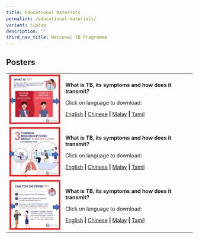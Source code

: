 ```yaml
---
title: Educational Materials
permalink: /educational-materials/
variant: tiptap
description: ""
third_nav_title: National TB Programme
---
```

<h2>Posters</h2>
<table>
<tbody>
<tr>
<td rowspan="1" colspan="1">
<div class="isomer-image-wrapper">
<img style="width: 100%" height="auto" width="100%" alt="" src="/images/Screenshot_2024_04_24_031513.png">
</div>
</td>
<td rowspan="1" colspan="1">
<p><strong>What is TB, its symptoms and how does it transmit?</strong>
</p>
<p>Click on language to download:</p>
<p><a href="/" rel="noopener noreferrer nofollow" target="_blank">English</a>  <strong>|</strong> 
<a href="/" rel="noopener noreferrer nofollow" target="_blank">Chinese</a> <strong>| </strong><a href="/" rel="noopener noreferrer nofollow" target="_blank">Malay</a>  <strong>|</strong>  <a href="/" rel="noopener noreferrer nofollow" target="_blank">Tamil</a>
</p>
<p></p>
<p></p>
<p></p>
<p></p>
</td>
</tr>
<tr>
<td rowspan="1" colspan="1">
<div class="isomer-image-wrapper">
<img style="width: 100%" height="auto" width="100%" alt="" src="/images/Screenshot_2024_04_24_031523.png">
</div>
</td>
<td rowspan="1" colspan="1">
<p><strong>What is TB, its symptoms and how does it transmit?</strong>
</p>
<p>Click on language to download:</p>
<p><a href="/" rel="noopener noreferrer nofollow" target="_blank">English</a>  <strong>|</strong> 
<a href="/" rel="noopener noreferrer nofollow" target="_blank">Chinese</a> <strong>| </strong><a href="/" rel="noopener noreferrer nofollow" target="_blank">Malay</a>  <strong>|</strong>  <a href="/" rel="noopener noreferrer nofollow" target="_blank">Tamil</a>
</p>
<p></p>
<p></p>
<p></p>
<p></p>
</td>
</tr>
<tr>
<td rowspan="1" colspan="1">
<div class="isomer-image-wrapper">
<img style="width: 100%" height="auto" width="100%" alt="" src="/images/Screenshot_2024_04_24_031536.png">
</div>
</td>
<td rowspan="1" colspan="1">
<p><strong>What is TB, its symptoms and how does it transmit?</strong>
</p>
<p>Click on language to download:</p>
<p><a href="/" rel="noopener noreferrer nofollow" target="_blank">English</a>  <strong>|</strong> 
<a href="/" rel="noopener noreferrer nofollow" target="_blank">Chinese</a> <strong>| </strong><a href="/" rel="noopener noreferrer nofollow" target="_blank">Malay</a>  <strong>|</strong>  <a href="/" rel="noopener noreferrer nofollow" target="_blank">Tamil</a>
</p>
<p></p>
<p></p>
<p></p>
<p></p>
</td>
</tr>
</tbody>
</table>
<p></p>
